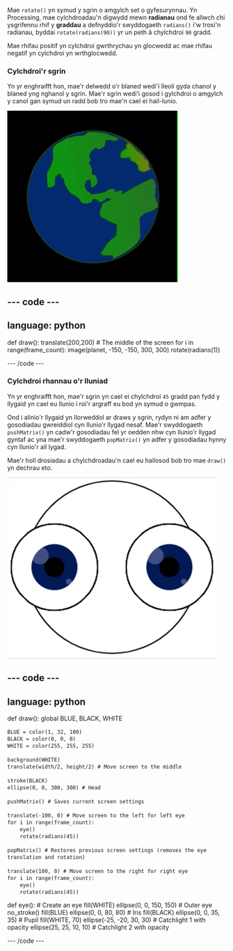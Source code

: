 
Mae `rotate()` yn symud y sgrin o amgylch set o gyfesurynnau. Yn Processing, mae cylchdroadau'n digwydd mewn **radianau** ond fe allwch chi ysgrifennu rhif y **graddau** a defnyddio'r swyddogaeth `radians()` i'w trosi'n radianau, byddai `rotate(radians(90))` yr un peth â chylchdroi `90` gradd.

Mae rhifau positif yn cylchdroi gwrthrychau yn glocwedd ac mae rhifau negatif yn cylchdroi yn wrthglocwedd.

### Cylchdroi'r sgrin

Yn yr enghraifft hon, mae'r delwedd o'r blaned wedi'i lleoli gyda chanol y blaned yng nghanol y sgrin. Mae'r sgrin wedi'i gosod i gylchdroi o amgylch y canol gan symud un radd bob tro mae'n cael ei hail-lunio.

![Yr ardal allbwn gyda phlaned yn cylchdroi o amgylch y canol](images/rotate_planet.gif)

--- code ---
---
language: python
---

def draw(): translate(200,200) # The middle of the screen for i in range(frame_count): image(planet, -150, -150, 300, 300) rotate(radians(1))

--- /code ---

### Cylchdroi rhannau o'r lluniad

Yn yr enghraifft hon, mae'r sgrin yn cael ei chylchdroi `45` gradd pan fydd y llygaid yn cael eu llunio i roi'r argraff eu bod yn symud o gwmpas.

Ond i alinio'r llygaid yn llorweddol ar draws y sgrin, rydyn ni am adfer y gosodiadau gwreiddiol cyn llunio'r llygad nesaf. Mae'r swyddogaeth `pushMatrix()` yn cadw'r gosodiadau fel yr oedden nhw cyn llunio'r llygad gyntaf ac yna mae'r swyddogaeth `popMatrix()` yn adfer y gosodiadau hynny cyn llunio'r ail lygad.

Mae'r holl drosiadau a chylchdroadau'n cael eu hailosod bob tro mae `draw()` yn dechrau eto.

![Yr ardal allbwn gyda delwedd yn symud, yn dangos llygad wedi'i gwneud o gylchoedd yn cylchdroi](images/rotate_eyes.gif)

--- code ---
---
language: python
---

def draw(): global BLUE, BLACK, WHITE

    BLUE = color(1, 32, 100)
    BLACK = color(0, 0, 0)
    WHITE = color(255, 255, 255)
    
    background(WHITE)
    translate(width/2, height/2) # Move screen to the middle 
    
    stroke(BLACK)
    ellipse(0, 0, 300, 300) # Head
    
    pushMatrix() # Saves current screen settings
    
    translate(-100, 0) # Move screen to the left for left eye
    for i in range(frame_count):
        eye()
        rotate(radians(45))
    
    popMatrix() # Restores previous screen settings (removes the eye translation and rotation)
    
    translate(100, 0) # Move screen to the right for right eye
    for i in range(frame_count):
        eye()
        rotate(radians(45))

def eye(): # Create an eye fill(WHITE) ellipse(0, 0, 150, 150) # Outer eye no_stroke() fill(BLUE) ellipse(0, 0, 80, 80) # Iris fill(BLACK) ellipse(0, 0, 35, 35) # Pupil fill(WHITE, 70) ellipse(-25, -20, 30, 30) # Catchlight 1 with opacity ellipse(25, 25, 10, 10) # Catchlight 2 with opacity

--- /code ---
